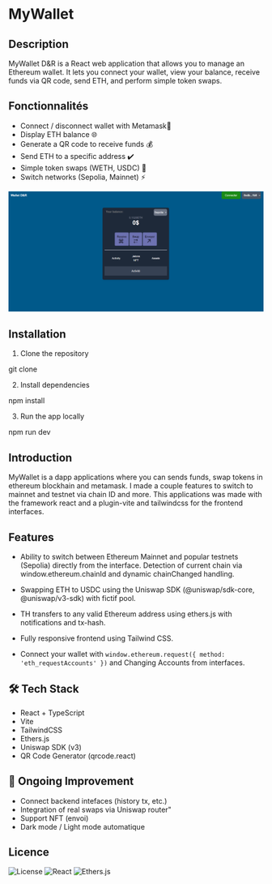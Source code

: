# MyWallet    

## Description

MyWallet D&R is a React web application that allows you to manage an Ethereum wallet.
It lets you connect your wallet, view your balance, receive funds via QR code, send ETH, and perform simple token swaps.


## Fonctionnalités

- Connect / disconnect wallet with Metamask🔐
- Display ETH balance 🌐
- Generate a QR code to receive funds 💰
- Send ETH to a specific address ✔️
- Simple token swaps (WETH, USDC) 🔁
- Switch networks (Sepolia, Mainnet) ⚡

<img src="image.png" alt="alt text" width="600"/>

## Installation

1. Clone the repository

git clone 

2. Install dependencies

npm install

3. Run the app locally

npm run dev

## Introduction

MyWallet is a dapp applications where you can sends funds, swap tokens in ethereum blockhain and metamask. I made a couple features to switch to mainnet and testnet via chain ID and more.
This applications was made with the framework react and a plugin-vite and tailwindcss for the frontend interfaces. 

## Features

- Ability to switch between Ethereum Mainnet and popular testnets (Sepolia) directly from the interface.
Detection of current chain via window.ethereum.chainId and dynamic chainChanged handling.

- Swapping ETH to USDC using the Uniswap SDK (@uniswap/sdk-core, @uniswap/v3-sdk) with fictif pool.

- TH transfers to any valid Ethereum address using ethers.js with notifications and tx-hash.

- Fully responsive frontend using Tailwind CSS.

- Connect your wallet with `window.ethereum.request({ method: 'eth_requestAccounts' })` and Changing Accounts from interfaces.


## 🛠️ Tech Stack

- React + TypeScript
- Vite
- TailwindCSS
- Ethers.js
- Uniswap SDK (v3)
- QR Code Generator (qrcode.react)

## 🔮 Ongoing Improvement

- Connect backend intefaces (history tx, etc.)
- Integration of real swaps via Uniswap router"
- Support NFT (envoi)
- Dark mode / Light mode automatique

## Licence

![License](https://img.shields.io/badge/license-MIT-blue.svg)
![React](https://img.shields.io/badge/-React-61DAFB?logo=react&logoColor=white)
![Ethers.js](https://img.shields.io/badge/-Ethers.js-purple?logo=ethereum)


  




